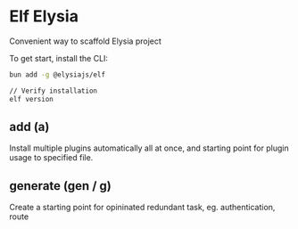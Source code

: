 # Elf Elysia
Convenient way to scaffold Elysia project

To get start, install the CLI:
```bash
bun add -g @elysiajs/elf

// Verify installation
elf version
```

## add (a)
Install multiple plugins automatically all at once, and starting point for plugin usage to specified file.

## generate (gen / g)
Create a starting point for opininated redundant task, eg. authentication, route
